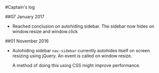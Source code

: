 #Captain's log

##07 January 2017
* Reached conclusion on autohiding sidebar. The sidebar now hides on window.resize and window.click

##01 November 2016

* Autohiding sidebar
`nav-sidebar` currently autohides itself on screen resizing using jQuery. An event is called on window resize.
 
  A method of doing this using CSS might improve performance.
 
 